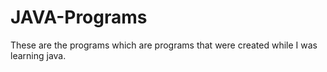 # JAVA-Programs
These are the programs which are programs that were created while I was learning java.
